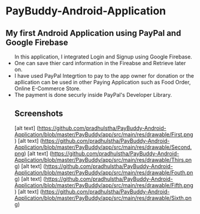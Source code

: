 # PayBuddy-Android-Application
## My first Android Application using PayPal and Google Firebase
<ul>
In this application, I integrated Login and Signup using Google Firebase.
  <li>
    One can save thier card information in the Fireabse and Retrieve later on. </li>
  <li>I have used PayPal Integrtion to pay to the app owner for donation or the apllication can be used in other Paying Application
    such as Food Order, Online E-Commerce Store. </li>
  <li> The payment is done securly inside PayPal's Developer Library. </li>

## Screenshots
[alt text] (https://github.com/pradhulstha/PayBuddy-Android-Application/blob/master/PayBuddy/app/src/main/res/drawable/First.png)
[alt text] (https://github.com/pradhulstha/PayBuddy-Android-Application/blob/master/PayBuddy/app/src/main/res/drawable/Second.png)
[alt text] (https://github.com/pradhulstha/PayBuddy-Android-Application/blob/master/PayBuddy/app/src/main/res/drawable/Thirs.png)
[alt text] (https://github.com/pradhulstha/PayBuddy-Android-Application/blob/master/PayBuddy/app/src/main/res/drawable/Fouth.png)
[alt text] (https://github.com/pradhulstha/PayBuddy-Android-Application/blob/master/PayBuddy/app/src/main/res/drawable/Fifth.png)
[alt text] (https://github.com/pradhulstha/PayBuddy-Android-Application/blob/master/PayBuddy/app/src/main/res/drawable/Sixth.png)






